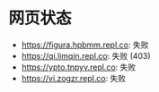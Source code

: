 # 网页状态
- https://figura.hpbmm.repl.co: 失败
- https://qi.limqin.repl.co: 失败 (403)
- https://ypto.tnpyv.repl.co: 失败
- https://vi.zogzr.repl.co: 失败
